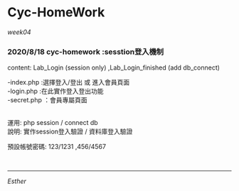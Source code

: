 # Cyc-HomeWork
*week04*

### 2020/8/18 cyc-homework :sesstion登入機制

content: Lab_Login (session only) ,Lab_Login_finished (add db_connect)


-index.php :選擇登入/登出 或 進入會員頁面<br>
-login.php :在此實作登入登出功能<br>
-secret.php ：會員專屬頁面


<br>
運用: php session / connect db<br>
說明:  實作session登入驗證 / 資料庫登入驗證


預設帳號密碼: 123/1231 ,456/4567


<br>

--------------------------
*Esther*

